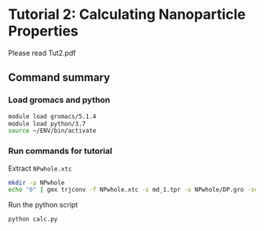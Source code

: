# Tutorial 2: Calculating Nanoparticle Properties

Please read Tut2.pdf

## Command summary

### Load gromacs and python

```bash
module load gromacs/5.1.4
module load python/3.7
source ~/ENV/bin/activate
```

### Run commands for tutorial
Extract `NPwhole.xtc`
```bash
mkdir -p NPwhole
echo "0" | gmx trjconv -f NPwhole.xtc -s md_1.tpr -o NPwhole/DP.gro -sep 
```

Run the python script
```bash
python calc.py
```
